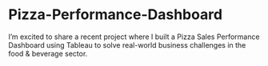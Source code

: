 # Pizza-Performance-Dashboard
I’m excited to share a recent project where I built a Pizza Sales Performance Dashboard using Tableau to solve real-world business challenges in the food &amp; beverage sector.
